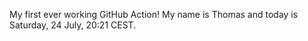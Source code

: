My first ever working GitHub Action!
My name is Thomas and today is Saturday, 24 July, 20:21 CEST. 
